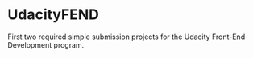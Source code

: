 # UdacityFEND
First two required simple submission projects for the Udacity Front-End Development program. 
